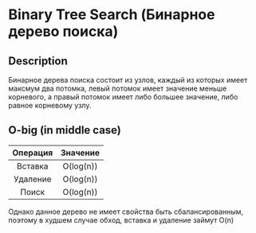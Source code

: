 # Binary Tree Search (Бинарное дерево поиска)

## Description

Бинарное дерева поиска состоит из узлов, каждый из которых имеет максмум два потомка, левый потомок имеет значение меньше корневого, а правый потомок имеет либо большее значение, либо равное корневому узлу.

## O-big (in middle case)

|Операция|Значение|
| :---:  | :---:  |
|Вставка|O(log(n))|
|Удаление|O(log(n))|
|Поиск|O(log(n))|

Однако данное дерево не имеет свойства быть сбалансированным, поэтому в худшем случае обход, вставка и удаление займут O(n)